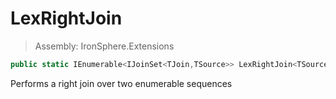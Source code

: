 ﻿

# LexRightJoin

> Assembly: IronSphere.Extensions

```csharp
public static IEnumerable<IJoinSet<TJoin,TSource>> LexRightJoin<TSource, TJoin, TKey>(this IEnumerable<TSource> source, IEnumerable<TJoin> inner, Func<TSource,TKey> outerKeySelector, Func<TJoin,TKey> innerKeySelector);
```

Performs a right join over two enumerable sequences

 